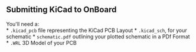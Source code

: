 ## Submitting KiCad to OnBoard
You'll need a:
<br>
    * `.kicad_pcb` file representing the KiCad PCB Layout 
    * `.kicad_sch`, for your schematic
    * `schematic.pdf` outlining your plotted schematic in a PDf Format
    * `.WRL` 3D Model of your PCB 